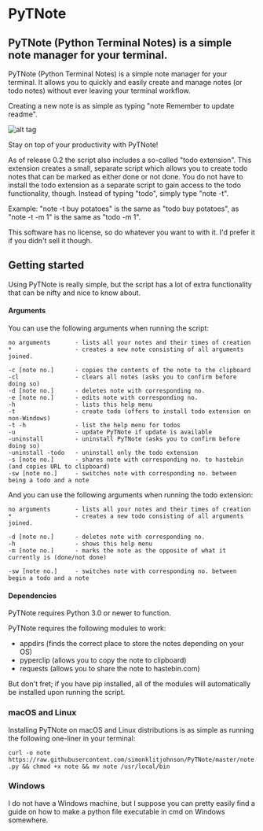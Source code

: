 # PyTNote
## PyTNote (Python Terminal Notes) is a simple note manager for your terminal.

PyTNote (Python Terminal Notes) is a simple note manager for your terminal.
It allows you to quickly and easily create and manage notes (or todo notes) without ever leaving your terminal workflow.

Creating a new note is as simple as typing "note Remember to update readme".

![alt tag](https://cloud.githubusercontent.com/assets/7118482/20732386/53157b12-b643-11e6-87ef-f6e7590927d7.png)

Stay on top of your productivity with PyTNote!

As of release 0.2 the script also includes a so-called "todo extension". This extension creates a small, separate script which allows you to create todo notes that can be marked as either done or not done. You do not have to install the todo extension as a separate script to gain access to the todo functionality, though. Instead of typing "todo", simply type "note -t".

Example: "note -t buy potatoes" is the same as "todo buy potatoes", as "note -t -m 1" is the same as "todo -m 1".

This software has no license, so do whatever you want to with it. I'd prefer it if you didn't sell it though.

## Getting started

Using PyTNote is really simple, but the script has a lot of extra functionality that can be nifty and nice to know about.

#### Arguments
You can use the following arguments when running the script:
```
no arguments	   - lists all your notes and their times of creation
*                  - creates a new note consisting of all arguments joined.

-c [note no.]	   - copies the contents of the note to the clipboard
-cl                - clears all notes (asks you to confirm before doing so)
-d [note no.]      - deletes note with corresponding no.
-e [note no.]      - edits note with corresponding no.
-h                 - lists this help menu
-t                 - create todo (offers to install todo extension on non-Windows)
-t -h              - list the help menu for todos
-u                 - update PyTNote if update is available
-uninstall         - uninstall PyTNote (asks you to confirm before doing so)
-uninstall -todo   - uninstall only the todo extension
-s [note no.]      - shares note with corresponding no. to hastebin (and copies URL to clipboard)
-sw [note no.]     - switches note with corresponding no. between being a todo and a note
```

And you can use the following arguments when running the todo extension:
```
no arguments	   - lists all your notes and their times of creation
*		           - creates a new todo consisting of all arguments joined.

-d [note no.]	   - deletes note with corresponding no.
-h		           - shows this help menu
-m [note no.]	   - marks the note as the opposite of what it currently is (done/not done)

-sw [note no.]	   - switches note with corresponding no. between begin a todo and a note
```

#### Dependencies
PyTNote requires Python 3.0 or newer to function.

PyTNote requires the following modules to work:
* appdirs (finds the correct place to store the notes depending on your OS)
* pyperclip (allows you to copy the note to clipboard)
* requests (allows you to share the note to hastebin.com)

But don't fret; if you have pip installed, all of the modules will automatically be installed upon running the script.

### macOS and Linux
Installing PyTNote on macOS and Linux distributions is as simple as running the following one-liner in your terminal:

`curl -o note https://raw.githubusercontent.com/simonklitjohnson/PyTNote/master/note.py && chmod +x note && mv note /usr/local/bin`

### Windows
I do not have a Windows machine, but I suppose you can pretty easily find a guide on how to make a python file executable in cmd on Windows somewhere.
